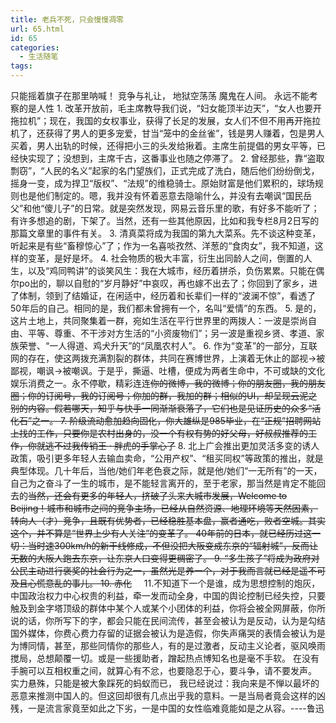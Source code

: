 ```yaml
---
title: 老兵不死，只会慢慢凋零
url: 65.html
id: 65
categories:
  - 生活随笔
tags:
---
```


只能摇着旗子在那里呐喊！ 竞争与礼让， 地狱空荡荡 魔鬼在人间。 永远不能考察的是人性 1\. 改革开放前，毛主席教导我们说，“妇女能顶半边天”，“女人也要开拖拉机”；现在，我国的女权事业，获得了长足的发展，女人们不但不用再开拖拉机了，还获得了男人的更多宠爱，甘当“笼中的金丝雀”，钱是男人赚着，包是男人买着，男人出轨的时候，还得把小三的头发给揪着。主席生前提倡的男女平等，已经快实现了；没想到，主席千古，这番事业也随之停滞了。 2. 曾经那些，靠“盗取剽窃”，“人民的名义”起家的名门望族们，正式完成了洗白，随后他们纷纷倒戈，摇身一变，成为捍卫“版权”、“法规”的维稳骑士。原始财富是他们累积的，球场规则也是他们制定的。嗯，我并没有怀着恶意去隐喻什么，并没有去嘲讽“国民岳父”和他“傻儿子”的日常。就是突然发现，网易云音乐里的歌，有好多不能听了；有许多想追的剧，下架了。当然，还有一些其他原因，比如和我专栏8月2日写的那篇文章里的事件有关。 3. 清真菜将成为我国的第九大菜系。先不谈这种变革，听起来是有些“畜穆惊心”了；作为一名喜啖孜然、洋葱的“食肉女”，我不知道，这样的变革，是好是坏。 4. 社会物质的极大丰富，衍生出同龄人之间，倒置的人生，以及“鸡同鸭讲”的谈笑风生：我在大城市，经历着拼杀，负伤累累。只能在偶尔po出的，聊以自慰的“岁月静好”中哀叹，再也嫁不出去了；你回到了家乡，进了体制，领到了结婚证，在闲适中，经历着和长辈们一样的“波澜不惊”，看透了50年后的自己。相同的是，我们都未曾拥有一个，名叫“爱情”的东西。 5. 是的，这片土地上，共同聚集着一群，宛如生活在平行世界里的两拨人：一波是崇尚自由、平等、尊重、不干涉对方生活的“小资废物们”；另一波是重视乡贤、孝道、家族荣誉、“一人得道、鸡犬升天”的“凤凰农村人”。 6. 作为“变革”的一部分，互联网的存在，使这两拨充满割裂的群体，共同在赛博世界，上演着无休止的鄙视→被鄙视，嘲讽→被嘲讽。于是乎，撕逼、吐槽，便成为两者生命中，不可或缺的文化娱乐消费之一。永不停歇，精彩连连~~你的微博，我的微博；你的朋友圈，我的朋友圈；你的订阅号，我的订阅号；你加的群，我加的群；相似的UI，却呈现云泥之别的内容。假若哪天，知乎与快手一同渐渐衰落了，它们也是见证历史的众多“活化石”之一。 7. 阶级流动愈加趋向固化，你大雄纵是985毕业，在“正规”招聘网站上找的工作，只要你是农村出身的，没一个有权有势的好父母，好叔叔推荐的工作，你就逃不过我传销王 · 胖虎的手掌心了~~ 8. 北上广会推出更加灵活多变的诱人政策，吸引更多年轻人去输血卖命，“公用产权”、“租买同权”等政策的推出，就是典型体现。几十年后，当他/她们年老色衰之际，就是他/她们“一无所有”的一天，自己为之奋斗了一生的城市，是不能轻言离开的，至于老家，那当然是肯定不能回去的~~当然，还会有更多的年轻人，挤破了头来大城市发展，Welcome to Beijing！城市和城市之间的竞争主场，已经从自然资源、地理环境等天然因素，转向人（才）竞争，且既有优势者，已经稳胜基本盘，赢者通吃，败者空城。其实这个，并不算是“世界上少有人关注”的变革了。 40年前的日本，就已经历过这一切：当时速300km/h的新干线修成，不但没把大阪变成东京的“辐射城”，反而让无数的大阪人跑去东京，让东京人口变得更稠密了。 9. “多生孩子”将成为政府对公民主动进行褒奖的社会行为之一，虽然光是养一个，对于我而言就已经是遥不可及且心慌意乱的事儿。 10. 赤化~~     11.不知道下一个是谁，成为思想控制的炮灰，中国政治权力中心权贵的利益，牵一发而动全身，中国的舆论控制已经失控，只要触及到金字塔顶级的群体中某个人或某个小团体的利益，你将会被全网屏蔽，你所说的话，你所写下的字，都会只能在民间流传，甚至会被认为是反动，认为是勾结国外媒体，你费心费力存留的证据会被认为是造假，你失声痛哭的表情会被认为是为博同情，甚至，那些同情你的那些人，有的是过激者，反动主义论者，驱风唤雨搅局，总想颠覆一切。或是一些援助者，蹭起热点博知名也是毫不手软。 在没有手腕可以互相权重之间，就算心有不忿，也要隐忍于心，要斗争，请不要发声。 实力悬殊，只能是被大象踩死的蚂蚁而已， 我已经说过：我向来是不惮以最坏的恶意来推测中国人的。但这回却很有几点出乎我的意料。一是当局者竟会这样的凶残，一是流言家竟至如此之下劣，一是中国的女性临难竟能如是之从容。----鲁迅